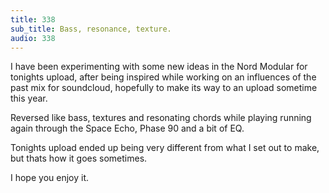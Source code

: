 ```yaml
---
title: 338
sub_title: Bass, resonance, texture.
audio: 338
---
```

I have been experimenting with some new ideas in the Nord Modular for tonights upload, after being inspired while working on an influences of the past mix for soundcloud, hopefully to make its way to an upload sometime this year.

Reversed like bass, textures and resonating chords while playing running again through the Space Echo, Phase 90 and a bit of EQ.

Tonights upload ended up being very different from what I set out to make, but thats how it goes sometimes.

I hope you enjoy it.